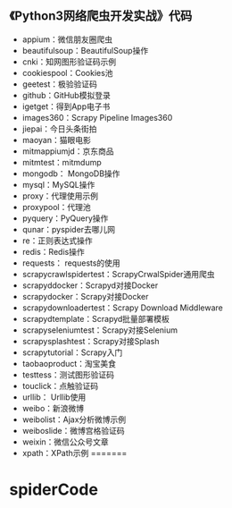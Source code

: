 ## 《Python3网络爬虫开发实战》代码

* appium：微信朋友圈爬虫
* beautifulsoup：BeautifulSoup操作
* cnki：知网图形验证码示例
* cookiespool：Cookies池
* geetest：极验验证码
* github：GitHub模拟登录
* igetget：得到App电子书
* images360：Scrapy Pipeline Images360
* jiepai：今日头条街拍
* maoyan：猫眼电影
* mitmappiumjd：京东商品
* mitmtest：mitmdump
* mongodb： MongoDB操作
* mysql：MySQL操作
* proxy：代理使用示例
* proxypool：代理池
* pyquery：PyQuery操作
* qunar：pyspider去哪儿网
* re：正则表达式操作
* redis：Redis操作
* requests： requests的使用
* scrapycrawlspidertest：ScrapyCrwalSpider通用爬虫
* scrapyddocker：Scrapyd对接Docker
* scrapydocker：Scrapy对接Docker
* scrapydownloadertest：Scrapy Download Middleware
* scrapydtemplate：Scrapyd批量部署模板
* scrapyseleniumtest：Scrapy对接Selenium
* scrapysplashtest：Scrapy对接Splash
* scrapytutorial：Scrapy入门
* taobaoproduct：淘宝美食
* testtess：测试图形验证码
* touclick：点触验证码
* urllib： Urllib使用
* weibo：新浪微博
* weibolist：Ajax分析微博示例
* weiboslide：微博宫格验证码
* weixin：微信公众号文章
* xpath：XPath示例
=======
# spiderCode
